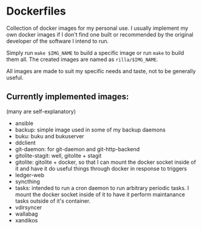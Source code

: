 # Dockerfiles

Collection of docker images for my personal use. I usually implement my own
docker images if I don't find one built or recommended by the original
developer of the software I intend to run.

Simply run `make $IMG_NAME` to build a specific image or run `make` to build them
all.
The created images are named as `rilla/$IMG_NAME`.

All images are made to suit my specific needs and taste, not to be generally
useful.

## Currently implemented images:

(many are self-explanatory)

* ansible
* backup: simple image used in some of my backup daemons
* buku: buku and bukuserver
* ddclient
* git-daemon: for git-daemon and git-http-backend
* gitolite-stagit: well, gitolite + stagit
* gitolite: gitolite + docker, so that I can mount the docker socket inside of
  it and have it do useful things through docker in response to triggers
* ledger-web
* syncthing
* tasks: intended to run a cron daemon to run arbitrary periodic tasks. I mount
  the docker socket inside of it to have it perform maintanance tasks outside
  of it's container.
* vdirsyncer
* wallabag
* xandikos
